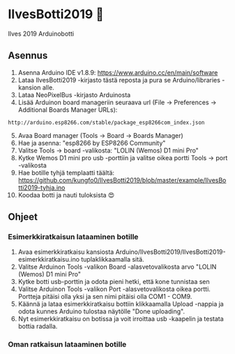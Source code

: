 # IlvesBotti2019 :robot:
Ilves 2019 Arduinobotti
## Asennus
1. Asenna Arduino IDE v1.8.9: https://www.arduino.cc/en/main/software
2. Lataa IlvesBotti2019 -kirjasto tästä reposta ja pura se Arduino/libraries -kansion alle.
3. Lataa NeoPixelBus -kirjasto Arduinosta
4. Lisää Arduinon board manageriin seuraava url (File -> Preferences -> Additional Boards Manager URLs):
```
http://arduino.esp8266.com/stable/package_esp8266com_index.json
```
5. Avaa Board manager (Tools -> Board -> Boards Manager)
6. Hae ja asenna: "esp8266 by ESP8266 Community"
7. Valitse Tools -> board -valikosta: "LOLIN (Wemos) D1 mini Pro"
8. Kytke Wemos D1 mini pro usb -porttiin ja valitse oikea portti Tools -> port -valikosta
9. Hae botille tyhjä templaatti täältä: https://github.com/kungfo0/IlvesBotti2019/blob/master/example/IlvesBotti2019-tyhja.ino
10. Koodaa botti ja nauti tuloksista :heart_eyes:

## Ohjeet
### Esimerkkiratkaisun lataaminen botille
1. Avaa esimerkkiratkaisu kansiosta Arduino/IlvesBotti2019/IlvesBotti2019-esimerkkiratkaisu.ino tuplaklikkaamalla sitä.
2. Valitse Arduinon Tools -valikon Board -alasvetovalikosta arvo "LOLIN (Wemos) D1 mini Pro"
3. Kytke botti usb-porttin ja odota pieni hetki, että kone tunnistaa sen
4. Valitse Arduinon Tools -valikon Port -alasvetovalikosta oikea portti. Portteja pitäisi olla yksi ja sen nimi pitäisi olla COM1 - COM9.
5. Käännä ja lataa esimerkkiratkaisu bottiin klikkaamalla Upload -nappia ja odota kunnes Arduino tulostaa näytölle "Done uploading".
6. Nyt esimerkkiratkaisu on botissa ja voit irroittaa usb -kaapelin ja testata bottia radalla.

### Oman ratkaisun lataaminen botille


